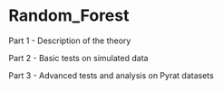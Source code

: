 # Random_Forest

Part 1 - Description of the theory



Part 2 - Basic tests on simulated data



Part 3 - Advanced tests and analysis on Pyrat datasets

